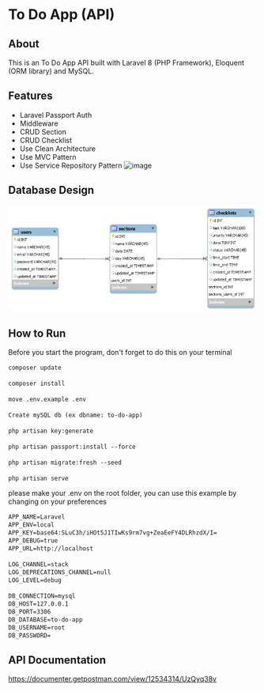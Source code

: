 # To Do App (API)
## About
This is an To Do App API built with Laravel 8 (PHP Framework), Eloquent (ORM library) and MySQL.

## Features
- Laravel Passport Auth
- Middleware 
- CRUD Section
- CRUD Checklist
- Use Clean Architecture
- Use MVC Pattern
- Use Service Repository Pattern
![image](https://user-images.githubusercontent.com/67728406/179780153-a83ce4f1-9774-4d56-b973-77a890fa14ef.png)

## Database Design
![image](/database/design/TO-DO-APP%20DB.png)

## How to Run

Before you start the program, don't forget to do this on your terminal

```
composer update

composer install

move .env.example .env

Create mySQL db (ex dbname: to-do-app)

php artisan key:generate

php artisan passport:install --force

php artisan migrate:fresh --seed

php artisan serve
```

please make your .env on the root folder, you can use this example by changing on your preferences

```
APP_NAME=Laravel
APP_ENV=local
APP_KEY=base64:SLuC3h/iHOt5J1TIwKs9rm7vg+ZeaEeFY4DLRhzdX/I=
APP_DEBUG=true
APP_URL=http://localhost

LOG_CHANNEL=stack
LOG_DEPRECATIONS_CHANNEL=null
LOG_LEVEL=debug

DB_CONNECTION=mysql
DB_HOST=127.0.0.1
DB_PORT=3306
DB_DATABASE=to-do-app
DB_USERNAME=root
DB_PASSWORD= 
```

## API Documentation
https://documenter.getpostman.com/view/12534314/UzQyq38v

